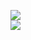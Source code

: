 [![](https://img.shields.io/badge/Made%20With-Github%20Spray-lightgrey.svg?style=for-the-badge&logo=github)](https://github.com/Annihil/github-spray#11524)  
[![](https://i.imgur.com/2DrTn0Z.gif)](https://github.com/Annihil/github-spray)